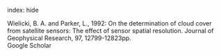 index: hide

<div class="Citation">

  <div class="Citation-body">
    <div class="Citation-text">Wielicki, B. A. and Parker, L., 1992: On the determination of cloud cover from satellite sensors: The effect of sensor spatial resolution. <span class="Article-journal">Journal of Geophysical Research, </span><span class="Article-volume">97, </span>12799-12823pp.</div>
    <div class="Citation-links">
      <div class="CitationLink" data-href="https://scholar.google.com/scholar?q=On+the+determination+of+cloud+cover+from+satellite+sensors%3A+The+effect+of+sensor+spatial+resolution">
        <div class="CitationLink-icon CitationLink-Scholar"></div>
        <div class="CitationLink-text">Google Scholar</div>
      </div>
    </div>
  </div>
</div>


<div class="Citation-copy">

</div>